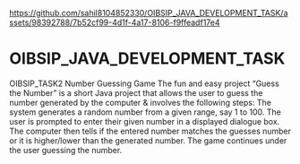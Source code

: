 

https://github.com/sahil8104852330/OIBSIP_JAVA_DEVELOPMENT_TASK/assets/98392788/7b52cf99-4d1f-4a17-8106-f9ffeadf17e4

# OIBSIP_JAVA_DEVELOPMENT_TASK
OIBSIP_TASK2
Number Guessing Game
The fun and easy project “Guess the Number” is a short Java project that allows the user to guess the number generated by the computer & involves the following steps: The system generates a random number from a given range, say 1 to 100. The user is prompted to enter their given number in a displayed dialogue box. The computer then tells if the entered number matches the guesses number or it is higher/lower than the generated number. The game continues under the user guessing the number.
